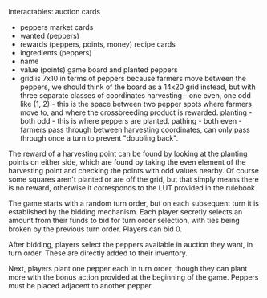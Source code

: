 interactables:
auction cards
 - peppers
market cards
 - wanted (peppers)
 - rewards (peppers, points, money)
recipe cards
 - ingredients (peppers)
 - name
 - value (points)
game board and planted peppers
 - grid is 7x10 in terms of peppers
because farmers move between the peppers, we should think of the board as a 14x20 grid instead, but with three separate classes of coordinates
harvesting - one even, one odd like (1, 2) - this is the space between two pepper spots where farmers move to, and where the crossbreeding product is rewarded.
planting - both odd - this is where peppers are planted.
pathing - both even - farmers pass through between harvesting coordinates, can only pass through once a turn to prevent "doubling back".

The reward of a harvesting point can be found by looking at the planting points on either side, which are found by taking the even element of the harvesting point and checking the points with odd values nearby.  Of course some squares aren't planted or are off the grid, but that simply means there is no reward, otherwise it corresponds to the LUT provided in the rulebook.

The game starts with a random turn order, but on each subsequent turn it is established by the bidding mechanism.  Each player secretly selects an amount from their funds to bid for turn order selection, with ties being broken by the previous turn order.  Players can bid 0.

After bidding, players select the peppers available in auction they want, in turn order.  These are directly added to their inventory.

Next, players plant one pepper each in turn order, though they can plant more with the bonus action provided at the beginning of the game.  Peppers must be placed adjacent to another pepper.

